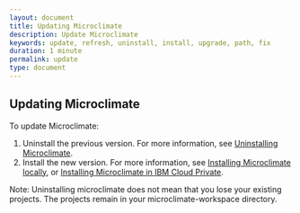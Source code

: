 ```yaml
---
layout: document
title: Updating Microclimate
description: Update Microclimate
keywords: update, refresh, uninstall, install, upgrade, path, fix
duration: 1 minute
permalink: update
type: document
---
```


## Updating Microclimate

To update Microclimate:
1. Uninstall the previous version. For more information, see [Uninstalling Microclimate](./uninstall).
2. Install the new version. For more information, see [Installing Microclimate locally](./installlocally), or [Installing Microclimate in IBM Cloud Private](https://github.com/IBM/charts/blob/master/stable/ibm-microclimate/README.md). 

Note: Uninstalling microclimate does not mean that you lose your existing projects. The projects remain in your microclimate-workspace directory.

